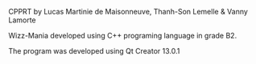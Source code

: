 CPPRT
by Lucas Martinie de Maisonneuve, Thanh-Son Lemelle & Vanny Lamorte

Wizz-Mania developed using C++ programing language in grade B2. 

The program was developed using Qt Creator 13.0.1

